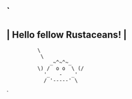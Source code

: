 `
--------------------------------
| Hello fellow Rustaceans!     |
--------------------------------
              \
               \
                  _~^~^~_
              \) /  o o  \ (/
                '_   -   _'
                / '-----' \
`